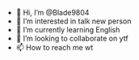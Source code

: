 - 👋 Hi, I’m @Blade9804
- 👀 I’m interested in talk new person
- 🌱 I’m currently learning English
- 💞️ I’m looking to collaborate on ytf
- 📫 How to reach me wt

<!---
Blade9804/Blade9804 is a ✨ special ✨ repository because its `README.md` (this file) appears on your GitHub profile.
You can click the Preview link to take a look at your changes.
--->
